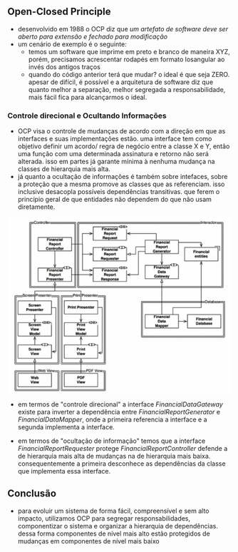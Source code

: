 ## Open-Closed Principle
  - desenvolvido em 1988 o OCP diz que *um artefato de software deve ser aberto para
  extensão e fechado para modificação*
  - um cenário de exemplo é o seguinte:
    - temos um software que imprime em preto e branco de maneira XYZ, porém,
    precisamos acrescentar rodapés em formato losangular ao invés dos antigos traços
    - quando do código anterior terá que mudar? o ideal é que seja ZERO. apesar de difícil, é
    possível e a arquitetura de software diz que quanto melhor a separação, melhor segregada
    a responsabilidade, mais fácil fica para alcançarmos o ideal.

### Controle direcional e Ocultando Informações
  - OCP visa o controle de mudanças de acordo com a direção em que as interfaces e suas
  implementações estão. uma interface tem como objetivo definir um acordo/ regra de negócio entre
  a classe X e Y, então uma função com uma determinada assinatura e retorno não será alterada.
  isso em partes já garante mínima à nenhuma mudança na classes de hierarquia mais alta.
  - já quanto a ocultação de informações é também sobre intefaces, sobre a proteção que a
  mesma promove as classes que as referenciam. isso inclusive desacopla possíveis dependências
  transitivas. que ferem o princípio geral de que entidades não dependem do que não usam diretamente.

![figure 8.2 page 72](./OCP_figure_8_2.png)

  - em termos de "controle direcional" a interface *FinancialDataGateway* existe para inverter a dependência
  entre *FinancialReportGenerator* e *FinancialDataMapper*, onde a primeira referencia a interface e a
  segunda implementa a interface.

  - em termos de "ocultação de informação" temos que a interface *FinancialReportRequester* protege
  *FinancialReportController* defende a de hierarquia mais alta de mudanças na de hierarquia
  mais baixa. consequentemente a primeira desconhece as dependências da classe que implementa essa
  interface.

## Conclusão
  - para evoluir um sistema de forma fácil, compreensível e sem alto impacto, utilizamos OCP para segregar
  responsabilidades, componentizar o sistema e organizar a hierarquia de dependências. dessa forma
  componentes de nível mais alto estão protegidos de mudanças em componentes de nível mais baixo

